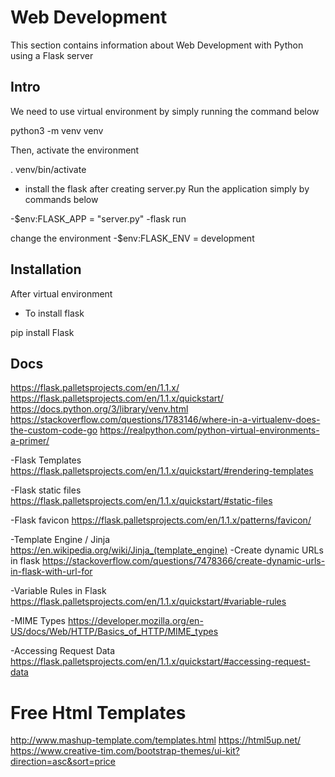 # Web Development

This section contains information about Web Development with Python using a Flask server

## Intro

We need to use virtual environment by simply running the command below

python3 -m venv venv

Then, activate the environment

. venv/bin/activate

- install the flask 
after creating server.py 
Run the application simply by commands below

-$env:FLASK_APP = "server.py"
-flask run

change the environment
-$env:FLASK_ENV = development

## Installation 

After virtual environment

- To install flask

pip install Flask

## Docs
https://flask.palletsprojects.com/en/1.1.x/
https://flask.palletsprojects.com/en/1.1.x/quickstart/
https://docs.python.org/3/library/venv.html
https://stackoverflow.com/questions/1783146/where-in-a-virtualenv-does-the-custom-code-go
https://realpython.com/python-virtual-environments-a-primer/

-Flask Templates
https://flask.palletsprojects.com/en/1.1.x/quickstart/#rendering-templates

-Flask static files
https://flask.palletsprojects.com/en/1.1.x/quickstart/#static-files

-Flask favicon
https://flask.palletsprojects.com/en/1.1.x/patterns/favicon/

-Template Engine / Jinja
https://en.wikipedia.org/wiki/Jinja_(template_engine)
-Create dynamic URLs in flask
https://stackoverflow.com/questions/7478366/create-dynamic-urls-in-flask-with-url-for

-Variable Rules in Flask
https://flask.palletsprojects.com/en/1.1.x/quickstart/#variable-rules

-MIME Types
https://developer.mozilla.org/en-US/docs/Web/HTTP/Basics_of_HTTP/MIME_types

-Accessing Request Data
https://flask.palletsprojects.com/en/1.1.x/quickstart/#accessing-request-data

# Free Html Templates
http://www.mashup-template.com/templates.html
https://html5up.net/
https://www.creative-tim.com/bootstrap-themes/ui-kit?direction=asc&sort=price
